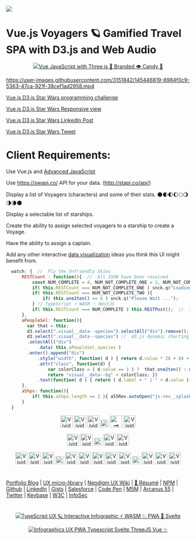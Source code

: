 ![](https://cdn.rawgit.com/sindresorhus/awesome/d7305f38d29fed78fa85652e3a63e154dd8e8829/media/badge.svg)

# Vue.js Voyagers 🪐 Gamified Travel SPA with D3.js and Web Audio

<p align="center">
  <a target="_blank" href="https://neodigm.github.io/vue_voyagers/index.html">
  <img src="https://neodigm.github.io/vue_voyagers/vuejs_space_travel_app.png" title="Vue JavaScript with Three.js 🍰 Branded 👁️ Candy 🎨">
  </a>
</p>

https://user-images.githubusercontent.com/3151842/145446819-8984f0c9-5363-47ca-921f-38cef1ad2958.mp4


[Vue.js D3.js Star Wars programming challenge](https://neodigm.github.io/vue_voyagers/index.html) 

[Vue.js D3.js Star Wars Responsive view](https://www.thescottkrause.com/utils/neodigm55-mobile-resizer/?vp=m&uri=https://neodigm.github.io/vue_voyagers/index.html) 

[Vue.js D3.js Star Wars LinkedIn Post](https://www.linkedin.com/feed/update/urn:li:activity:6533433750137778176)

[Vue.js D3.js Star Wars Tweet](https://twitter.com/hashtag/neodigm24?src=hash&amp;ref_src=twsrc%5Etfw)

# Client Requirements:

Use Vue.js and [Advanced JavaScript](https://www.thescottkrause.com/tags/javascript/)

Use https://swapi.co/ API for your data.  (http://stapi.co/api/)

Display a list of Voyagers (characters) and some of their stats. 🌑🌒🌓🌔🌕🌖🌗🌘🌑 

Display a selectable list of starships.

Create the ability to assign selected voyagers to a starship to create a Voyage.

Have the ability to assign a captain.

Add any other interactive [data visualization](https://www.thescottkrause.com/emerging_tech/cytoscape_dataviz_skills/) ideas you think this UI might benefit from.

```javascript
  watch: {  //  Fly the Unfriendly Skies
      RESTCount : function(){  //  All JSON have been received
          const NUM_COMPLETE = 4, NUM_NOT_COMPLETE_ONE = 1, NUM_NOT_COMPLETE_TWO = 2;
          if( this.RESTCount === NUM_NOT_COMPLETE_ONE ) snck.q("Loading ...");
          if( this.RESTCount === NUM_NOT_COMPLETE_TWO ){
              if( this.one2ten() >= 6 ) snck.q("Please Wait ...");
          } // TypeScript ⚡ WASM ✨ NestJS
          if( this.RESTCount === NUM_COMPLETE ) this.RESTPost();  //  Init Sort and Gen Rank
      },
      aPeopleSel: function(){
        var that = this;
        d3.select(".visual__data--species").selectAll("div").remove(); // Change color by value, rnd if 1
        d3.select(".visual__data--species") //  d3.js dynamic charting (d3js.org) (http://circos.ca/)
        .selectAll("div")
            .data( this.aPeopleSel_species )
        .enter().append("div")
            .style("width", function( d ) { return d.value * 28 + 84 + "px"; })
            .attr("class", function(d) { 
                var colorClass = ( d.value == 1 ) ?  that.one2ten() : d.value;
                return "visual__data--bg" + colorClass; })
            .text(function( d ) { return ( d.label + " | " + d.value ); });
      },
      aShps: function(){
          if( this.aShps.length == 2 ){ a55Rev.autoOpen("js-rev__splash--id"); }
      }
  }
```

<p align="center">
<img src="https://neodigm.github.io/vivid_vector_alphabet/wasm/vvv.svg" width="33" alt="Vivid Vector Skullduggery">
<img src="https://neodigm.github.io/vivid_vector_alphabet/wasm/vvu.svg" width="33" alt="Vivid Vector Skullduggery">
<img src="https://neodigm.github.io/vivid_vector_alphabet/wasm/vve.svg" width="33" alt="Vivid 🌑🌒🌓🌔🌕🌖🌗🌘🌑 Skullduggery">
<img src="https://neodigm.github.io/vivid_vector_alphabet/wasm/vvperiod.svg" width="22" alt="Vivid Vector Skullduggery">
<img src="https://neodigm.github.io/vivid_vector_alphabet/wasm/vvj.svg" width="33" alt="🗝️ Flux Capacitor (WebAssembly 🐹 GoLang)🪐 Skullduggery">
<img src="https://neodigm.github.io/vivid_vector_alphabet/wasm/vvs.svg" width="33" alt="Vivid Vector Skullduggery">
</p>
<p align="center">
<img src="https://neodigm.github.io/vivid_vector_alphabet/wasm/vvd.svg" width="33" alt="Vivid Vector Skullduggery">
<img src="https://neodigm.github.io/vivid_vector_alphabet/wasm/vv3.svg" width="33" alt="Vivid 🗝️ WebAssembly 🐹 GoLang 🪐 Skullduggery">
<img src="https://neodigm.github.io/vivid_vector_alphabet/wasm/vvperiod.svg" width="22" alt="Vivid Vector Skulduggery">
<img src="https://neodigm.github.io/vivid_vector_alphabet/wasm/vvj.svg" width="33" alt="Vivid Vector Skulduggery">
<img src="https://neodigm.github.io/vivid_vector_alphabet/wasm/vvs.svg" width="33" alt="Vivid Vector Skulduggery">
</p>
<p align="center">
<img src="https://neodigm.github.io/vivid_vector_alphabet/wasm/vvw.svg" width="33" alt="Vivid 🗝️ Flux Capacitor 🪐 Skullduggery">
<img src="https://neodigm.github.io/vivid_vector_alphabet/wasm/vve.svg" width="33" alt="Vivid Vector Skullduggery">
<img src="https://neodigm.github.io/vivid_vector_alphabet/wasm/vvb.svg" width="33" alt="Vivid Vector Skullduggery">
<img src="https://neodigm.github.io/vivid_vector_alphabet/wasm/vvspace.svg" width="22" alt="Vivid Vector Skullduggery">
<img src="https://neodigm.github.io/vivid_vector_alphabet/wasm/vva.svg" width="33" alt="Vivid Vector Skullduggery">
<img src="https://neodigm.github.io/vivid_vector_alphabet/wasm/vvu.svg" width="33" alt="Vivid 🌑🌒🌓🌔🌕🌖🌗🌘🌑 Skullduggery">
<img src="https://neodigm.github.io/vivid_vector_alphabet/wasm/vvd.svg" width="33" alt="Vivid Vector Skullduggery">
<img src="https://neodigm.github.io/vivid_vector_alphabet/wasm/vvi.svg" width="33" alt="Vivid Vector Skullduggery">
<img src="https://neodigm.github.io/vivid_vector_alphabet/wasm/vvo.svg" width="33" alt="Vivid Vector Skullduggery">
<img src="https://neodigm.github.io/vivid_vector_alphabet/wasm/vvspace.svg" width="22" alt="Vivid Vector Skullduggery">
<img src="https://neodigm.github.io/vivid_vector_alphabet/wasm/vva.svg" width="33" alt="Vivid Vector Skullduggery">
<img src="https://neodigm.github.io/vivid_vector_alphabet/wasm/vvp.svg" width="33" alt="Vivid Vector Skullduggery">
<img src="https://neodigm.github.io/vivid_vector_alphabet/wasm/vvi.svg" width="33" alt="Vivid Vector 🌑🌒🌓🌔🌕🌖🌗🌘🌑">
</p>

#
[Portfolio Blog](https://www.theScottKrause.com) |
[UX micro-library](https://thescottkrause.com/emerging_tech/neodigm55_ux_library/) | 
[Neodigm UX Wiki](https://github.com/arcanus55/neodigm55/wiki/Cheat-Cheet) | 
[🦄 Résumé](https://thescottkrause.com/Arcanus_Scott_C_Krause_2022.pdf) |
[NPM](https://www.npmjs.com/~neodigm) |
[Github](https://github.com/neodigm) |
[LinkedIn](https://www.linkedin.com/in/neodigm55/) |
[Gists](https://gist.github.com/neodigm?direction=asc&sort=created) |
[Salesforce](https://trailblazer.me/id/skrause) |
[Code Pen](https://codepen.io/neodigm55) |
[M5M](https://www.machfivemarketing.com/accelerators/google_analytics_ga4_migration/) |
[Arcanus 55](https://www.arcanus55.com/) |
[Twitter](https://twitter.com/neodigm24) |
[Keybase](https://keybase.io/neodigm) |
[W3C](https://www.w3.org/users/123844) | 
[InfoSec](https://arcanus55.medium.com/offline-vs-cloud-password-managers-51b1fbebe301)
#

<p align="center">
	  <a target="_blank" href="https://thescottkrause.com/emerging_tech/cytoscape_dataviz_skills/">
	  	<img src="https://neodigm.github.io/brand_logo_graphic_design/fantastic/discerning/22.webp" alt="TypeScript UX 🪐 Interactive Infographic ⚡ WASM ✨ PWA 🚀 Svelte">
	  </a>
</p>

<p align="center">
  <a target="_blank" href="https://www.thescottkrause.com">
    <img src="https://neodigm.github.io/pan-fried-monkey-fisticuffs/thescottkrause_contact_card.png" title="Infographics UX PWA Typescript Svelte ThreeJS Vue ✨">
  </a>
</p>
